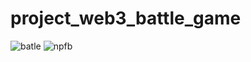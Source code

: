 # project_web3_battle_game
![batle](https://user-images.githubusercontent.com/100318892/198754985-c3d86bd9-888b-41f1-934f-6606d77006a6.jpg)
![npfb](https://user-images.githubusercontent.com/100318892/198754989-0ddf4ffb-f728-4a02-86c8-70c433be9f8f.jpg)

